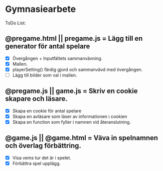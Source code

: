 # Gymnasiearbete

ToDo List:
## @pregame.html || pregame.js = Lägg till en generator för antal spelare
- [x] Övergången + Inputfältets sammanvävning.
- [x] Mallen.
- [x] playerSetting() färdig gjord och sammanvävd med övergången.
- [ ] Lägg till bilder som val i mallen.
            
## @pregame.js || game.js = Skriv en cookie skapare och läsare.
- [x] Skapa en cookie för antal spelare
- [x] Skapa en avläsare som läser av informationen i cookien
- [x] Skapa en function som fyller i namnen vid återanslutning.

## @game.js || @game.html = Väva in spelnamnen och överlag förbättring.
- [x] Visa vems tur det är i spelet.
- [x] Förbättra spel upplägg.
